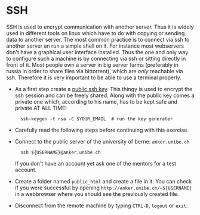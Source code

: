 SSH
===

SSH is used to encrypt communication with another server. Thus it is widely
used in different tools on linux which have to do with copying or sending data
to another server. The most common practice is to connect via ssh to another
server an run a simple shell on it. For instance most webservers don't have a
graphical user interface installed. Thus the one and only way to configure
such a machine is by connecting via ssh or sitting directly in front of it.
Most people own a server in big server farms (preferably in russia in order to
share files via bittorrent), which are *only* reachable via ssh. Therefore it
is very important to be able to use a terminal properly.

- As a first step create a [public ssh
  key](http://en.wikipedia.org/wiki/Public-key_cryptography). This thingy is
  used to encrypt the ssh session and can be freely shared. Along with the
  public key comes a private one which, according to his name, has to be kept
  safe and private AT ALL TIME!

        ssh-keygen -t rsa -C $YOUR_EMAIL  # run the key generater


- Carefully read the following steps before continuing with this exercise.

- Connect to the public server of the university of berne: `anker.unibe.ch`
    
        ssh ${USERNAME}@anker.unibe.ch
  If you don't have an account yet ask one of the mentors for a test account.

- Create a folder named `public_html` and create a file in it. You can check
  if you were successful by opening `http://anker.unibe.ch/~${USERNAME}` in a
  webbrowser where you should see the previously created file.

- Disconnect from the remote machine by typing `CTRL-D`, `logout` or `exit`.
